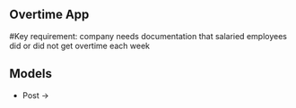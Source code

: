 ## Overtime App

#Key requirement: company needs documentation that salaried employees did or did not get overtime each week

## Models
- Post ->
